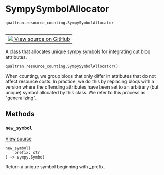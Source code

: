 # SympySymbolAllocator
`qualtran.resource_counting.SympySymbolAllocator`


<table class="tfo-notebook-buttons tfo-api nocontent" align="left">
<td>
  <a target="_blank" href="https://github.com/quantumlib/Qualtran/blob/main/qualtran/resource_counting/_call_graph.py#L37-L53">
    <img src="https://www.tensorflow.org/images/GitHub-Mark-32px.png" />
    View source on GitHub
  </a>
</td>
</table>



A class that allocates unique sympy symbols for integrating out bloq attributes.

<pre class="devsite-click-to-copy prettyprint lang-py tfo-signature-link">
<code>qualtran.resource_counting.SympySymbolAllocator()
</code></pre>



<!-- Placeholder for "Used in" -->

When counting, we group bloqs that only differ in attributes that do not affect
resource costs. In practice, we do this by replacing bloqs with a version where
the offending attributes have been set to an arbitrary (but unique) symbol allocated
by this class. We refer to this process as "generalizing".

## Methods

<h3 id="new_symbol"><code>new_symbol</code></h3>

<a target="_blank" class="external" href="https://github.com/quantumlib/Qualtran/blob/main/qualtran/resource_counting/_call_graph.py#L49-L53">View source</a>

<pre class="devsite-click-to-copy prettyprint lang-py tfo-signature-link">
<code>new_symbol(
    prefix: str
) -> sympy.Symbol
</code></pre>

Return a unique symbol beginning with _prefix.




